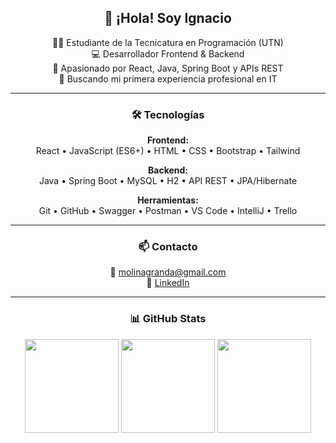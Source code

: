 <div align="center">

## 👋 ¡Hola! Soy Ignacio

🧑‍💻 Estudiante de la Tecnicatura en Programación (UTN)  
💻 Desarrollador Frontend & Backend  
🚀 Apasionado por React, Java, Spring Boot y APIs REST  
🎯 Buscando mi primera experiencia profesional en IT

---

### 🛠️ Tecnologías

**Frontend:**  
React • JavaScript (ES6+) • HTML • CSS • Bootstrap • Tailwind

**Backend:**  
Java • Spring Boot • MySQL • H2 • API REST • JPA/Hibernate

**Herramientas:**  
Git • GitHub • Swagger • Postman • VS Code • IntelliJ • Trello

---

### 📫 Contacto

📧 molinagranda@gmail.com  
🔗 [LinkedIn](https://www.linkedin.com/in/ignacio-ezequiel-molina-granda-2a2aa6272)

---

### 📊 GitHub Stats

<img src="https://github-readme-stats.vercel.app/api?username=Ignacio-Molina-0804&show_icons=true&theme=dracula" height="150" />
<img src="https://github-readme-stats.vercel.app/api/top-langs?username=Ignacio-Molina-0804&layout=compact&theme=dracula" height="150" />
<img src="https://streak-stats.demolab.com?user=Ignacio-Molina-0804&theme=dracula" height="150" />

</div>
